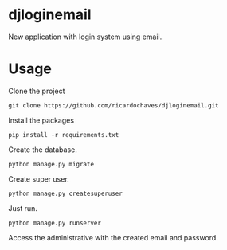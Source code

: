 # djloginemail

New application with login system using email.

# Usage

Clone the project
```
git clone https://github.com/ricardochaves/djloginemail.git
```
Install the packages
```
pip install -r requirements.txt
```

Create the database.

```
python manage.py migrate
```

Create super user.

```
python manage.py createsuperuser
```

Just run.

```
python manage.py runserver
```

Access the administrative with the created email and password.

